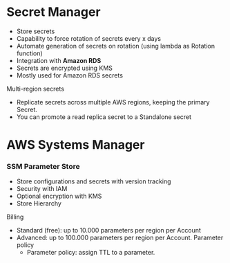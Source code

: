 
# Secret Manager

- Store secrets
- Capability to force rotation of secrets every x days
- Automate generation of secrets on rotation (using lambda as Rotation function)
- Integration with **Amazon RDS**
- Secrets are encrypted using KMS
- Mostly used for Amazon RDS secrets

Multi-region secrets
- Replicate secrets across multiple AWS regions, keeping the primary Secret. 
- You can promote a read replica secret to a Standalone secret

# AWS Systems Manager
### SSM Parameter Store
- Store configurations and secrets with version tracking
- Security with IAM
- Optional encryption with KMS
- Store Hierarchy

Billing
- Standard (free): up to 10.000 parameters per region per Account
- Advanced: up to 100.000 parameters per region per Account. Parameter policy
    - Parameter policy: assign TTL to a parameter. 
